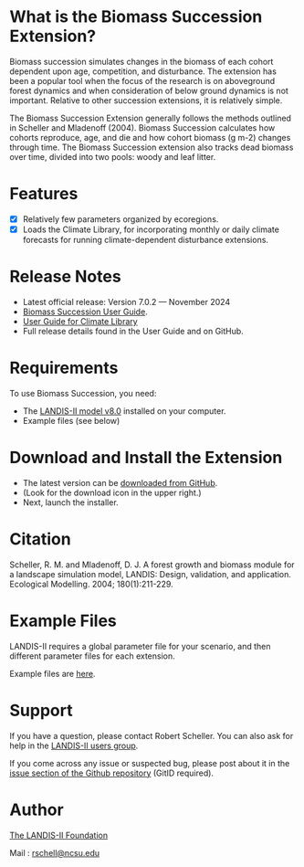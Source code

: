 # What is the Biomass Succession Extension?

Biomass succession simulates changes in the biomass of each cohort dependent upon age, competition, and disturbance. The extension has been a popular tool when the focus of the research is on aboveground forest dynamics and when consideration of below ground dynamics is not important. Relative to other succession extensions, it is relatively simple. 

The Biomass Succession Extension generally follows the methods outlined in Scheller and Mladenoff (2004). Biomass Succession calculates how cohorts reproduce, age, and die and how cohort biomass (g m-2) changes through time. The Biomass Succession extension also tracks dead biomass over time, divided into two pools: woody and leaf litter. 

# Features

- [x] Relatively few parameters organized by ecoregions.
- [x] Loads the Climate Library, for incorporating monthly or daily climate forecasts for running climate-dependent disturbance extensions.

# Release Notes

- Latest official release: Version 7.0.2 — November 2024
- [Biomass Succession User Guide](https://github.com/LANDIS-II-Foundation/Extension-Biomass-Succession/blob/master/docs/LANDIS-II%20Biomass%20Succession%20v7%20User%20Guide.pdf).
- [User Guide for Climate Library](https://github.com/LANDIS-II-Foundation/Library-Climate/blob/v8.0/docs/LANDIS-II%20Climate%20Library%20v5.0%20User%20Guide.pdf)
- Full release details found in the User Guide and on GitHub.

# Requirements

To use Biomass Succession, you need:

- The [LANDIS-II model v8.0](http://www.landis-ii.org/install) installed on your computer.
- Example files (see below)

# Download and Install the Extension

- The latest version can be [downloaded from GitHub](https://github.com/LANDIS-II-Foundation/Extension-Biomass-Succession/blob/master/deploy/installer/LANDIS-II-V8%20Biomass%20Succession%207.0.2-setup.exe).
- (Look for the download icon in the upper right.) 
- Next, launch the installer.

# Citation

Scheller, R. M. and Mladenoff, D. J. A forest growth and biomass module for a landscape simulation model, LANDIS: Design, validation, and application. Ecological Modelling. 2004; 180(1):211-229. 

# Example Files

LANDIS-II requires a global parameter file for your scenario, and then different parameter files for each extension.

Example files are [here](https://downgit.github.io/#/home?url=https://github.com/LANDIS-II-Foundation/Extension-Biomass-Succession/blob/master/testings/CoreV8.0-BiomassSuccession7.0).

# Support

If you have a question, please contact Robert Scheller. 
You can also ask for help in the [LANDIS-II users group](http://www.landis-ii.org/users).

If you come across any issue or suspected bug, please post about it in the [issue section of the Github repository](https://github.com/LANDIS-II-Foundation/Extension-Biomass-Succession/issues) (GitID required).

# Author

[The LANDIS-II Foundation](http://www.landis-ii.org)

Mail : rschell@ncsu.edu
